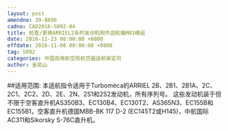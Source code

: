 ```yaml
---
layout: post
amendno: 39-8896
cadno: CAD2016-S092-04
title: 检查/更换ARRIEL2系列发动机附件齿轮箱M01模组
date: 2016-11-23 00:00:00 +0800
effdate: 2016-11-08 00:00:00 +0800
tag: S092
categories: 中国民用航空局航空器适航审定司
author: 金奕山
---
```


##适用范围:
本适航指令适用于Turboméca的ARRIEL 2B、2B1、2B1A、2C、2C1、2C2、2D、2E、2N、2S1和2S2发动机，所有序列号。
这些发动机装于但不限于空客直升机AS350B3、EC130B4、EC130T2、AS365N3、EC155B和EC155B1，空客直升机德国MBB-BK 117 D-2 (EC145T2或H145)，中航国际AC311和Sikorsky S-76C直升机。

